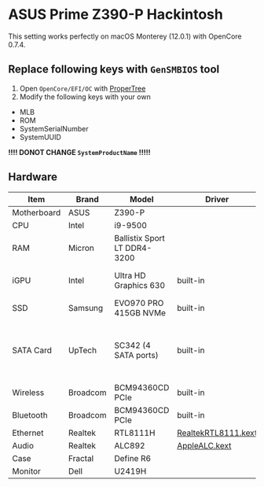 # ASUS Prime Z390-P Hackintosh
This setting works perfectly on macOS Monterey (12.0.1) with OpenCore 0.7.4.

## Replace following keys with `GenSMBIOS` tool
1. Open `OpenCore/EFI/OC` with [ProperTree](https://github.com/corpnewt/ProperTree)
2. Modify the following keys with your own
  * MLB
  * ROM
  * SystemSerialNumber
  * SystemUUID

**!!!! DONOT CHANGE `SystemProductName` !!!!!**

## Hardware
| Item | Brand | Model | Driver | Comment |
|-----|-----|-----|-----|-----|
| Motherboard | ASUS | Z390-P | | |
| CPU | Intel | i9-9500 | | |
| RAM | Micron | Ballistix Sport LT DDR4-3200 | | 16GB x 2 |
| iGPU | Intel | Ultra HD Graphics 630 | built-in | use DP port to output|
| SSD | Samsung | EVO970 PRO 415GB NVMe | built-in | |
| SATA Card | UpTech | SC342 (4 SATA ports) | built-in | Marvell 88SE9230 Chip. Inserted on PCI-e 2x slot|
| Wireless | Broadcom | BCM94360CD PCIe | built-in | FV-T919 |
| Bluetooth | Broadcom | BCM94360CD PCIe | built-in | FV-T919 |
| Ethernet | Realtek | RTL8111H | [RealtekRTL8111.kext](https://github.com/Mieze/RTL8111_driver_for_OS_X/releases) | |
| Audio | Realtek | ALC892 | [AppleALC.kext](https://github.com/acidanthera/AppleALC) | |
| Case | Fractal | Define R6 | | |
| Monitor | Dell | U2419H | | DP+HDMI|
